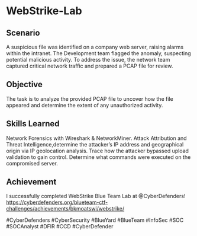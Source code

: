 # WebStrike-Lab

## Scenario
A suspicious file was identified on a company web server, raising alarms within the intranet. The Development team flagged the anomaly, suspecting potential malicious activity. To address the issue, the network team captured critical network traffic and prepared a PCAP file for review.

## Objective
The task is to analyze the provided PCAP file to uncover how the file appeared and determine the extent of any unauthorized activity.

## Skills Learned
Network Forensics with Wireshark & NetworkMiner.
Attack Attribution and Threat Intelligence,determine the attacker’s IP address and geographical origin via IP geolocation analysis.
Trace how the attacker bypassed upload validation to gain control.
Determine what commands were executed on the compromised server.


## Achievement
I successfully completed WebStrike Blue Team Lab at @CyberDefenders!
https://cyberdefenders.org/blueteam-ctf-challenges/achievements/bkmoatswi/webstrike/ 

#CyberDefenders #CyberSecurity #BlueYard #BlueTeam #InfoSec #SOC #SOCAnalyst #DFIR #CCD #CyberDefender
